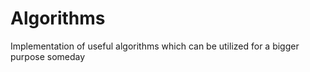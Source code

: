 # Algorithms
Implementation of useful algorithms which can be utilized for a bigger purpose someday
